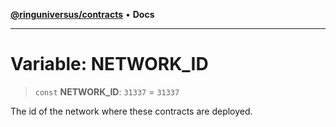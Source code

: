 [**@ringuniversus/contracts**](../../../README.md) • **Docs**

---

# Variable: NETWORK_ID

> `const` **NETWORK_ID**: `31337` = `31337`

The id of the network where these contracts are deployed.
